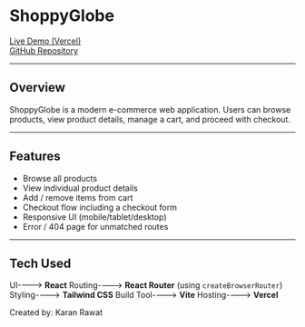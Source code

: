 # ShoppyGlobe

[Live Demo (Vercel)](https://shoppy-globe-delta.vercel.app/)  
[GitHub Repository](https://github.com/KaranRawat21/ShoppyGlobe.git)

---

## Overview

ShoppyGlobe is a modern e-commerce web application.
Users can browse products, view product details, manage a cart, and proceed with checkout.

---

## Features

- Browse all products
- View individual product details
- Add / remove items from cart
- Checkout flow including a checkout form
- Responsive UI (mobile/tablet/desktop)
- Error / 404 page for unmatched routes

---

## Tech Used

UI----> **React**
Routing----> **React Router** (using `createBrowserRouter`)
Styling----> **Tailwind CSS**
Build Tool----> **Vite**
Hosting----> **Vercel**

Created by: Karan Rawat
